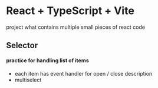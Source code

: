 # React + TypeScript + Vite

project what contains multiple small pieces of react code

## Selector

#### practice for handling list of items
- each item has event handler for open / close description
- multiselect 
